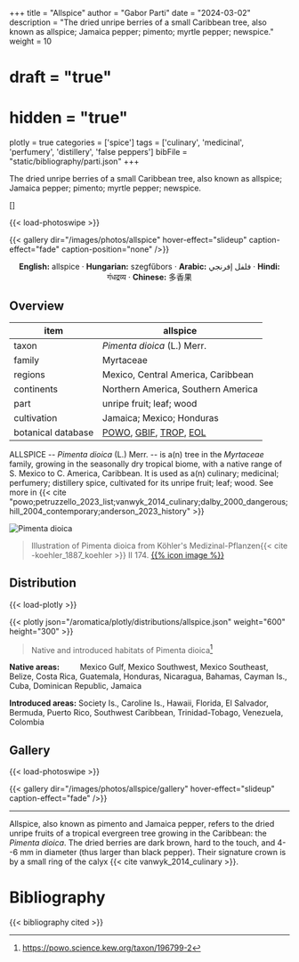 +++
title = "Allspice"
author = "Gabor Parti"
date = "2024-03-02"
description = "The dried unripe berries of a small Caribbean tree, also known as allspice; Jamaica pepper; pimento; myrtle pepper; newspice."
weight = 10
# draft = "true"
# hidden = "true"
plotly = true
categories = ['spice']
tags = ['culinary', 'medicinal', 'perfumery', 'distillery', 'false peppers']
bibFile = "static/bibliography/parti.json"
+++

The dried unripe berries of a small Caribbean tree, also known as allspice; Jamaica pepper; pimento; myrtle pepper; newspice.

[<i class="fab fa-wikipedia-w"></i>](https://en.wikipedia.org/wiki/Allspice) [[<i class="fab fa-wikipedia-w"></i>]](https://en.wiktionary.org/wiki/allspice)

{{< load-photoswipe >}}

{{< gallery dir="/images/photos/allspice" hover-effect="slideup" caption-effect="fade" caption-position="none" />}}

<center>

**English:** allspice · **Hungarian:** szegfűbors · **Arabic:** <span class="arabic-text" dir="rtl">فلفل إفرنجي</span> · **Hindi:** <span class="devanagari-text">गंधद्रव्य</span> · **Chinese:** <span class="traditional-chinese-text">多香果</span>

</center>

## Overview

|       item       |                                                                                      allspice                                                                                     |
|------------------|-----------------------------------------------------------------------------------------------------------------------------------------------------------------------------------|
|       taxon      |                                                                            *Pimenta dioica* (L.) Merr.                                                                            |
|      family      |                                                                                     Myrtaceae                                                                                     |
|      regions     |                                                                         Mexico, Central America, Caribbean                                                                        |
|    continents    |                                                                         Northern America, Southern America                                                                        |
|       part       |                                                                              unripe fruit; leaf; wood                                                                             |
|    cultivation   |                                                                             Jamaica; Mexico; Honduras                                                                             |
|botanical database|[POWO](https://powo.science.kew.org/taxon/196799-2), [GBIF](https://www.gbif.org/species/3186061), [TROP](https://tropicos.org/name/22101787), [EOL](https://eol.org/pages/2508608)|

ALLSPICE -- *Pimenta dioica* (L.) Merr. -- is a(n) tree in the *Myrtaceae* family, growing in the seasonally dry tropical biome, with a native range of S. Mexico to C. America, Caribbean. It is used as a(n) culinary; medicinal; perfumery; distillery spice, cultivated for its unripe fruit; leaf; wood. See more in  {{< cite "powo;petruzzello_2023_list;vanwyk_2014_culinary;dalby_2000_dangerous;hill_2004_contemporary;anderson_2023_history" >}}

![Pimenta dioica](/images/illustrations/allspice.png?width=40rem "Illustration of Pimenta dioica from Köhler's Medizinal-Pflanzen")

>Illustration of Pimenta dioica from Köhler's Medizinal-Pflanzen{{< cite -koehler_1887_koehler >}} II 174. [{{% icon image %}}](https://www.biodiversitylibrary.org/item/10837#page/697/mode/1up)

## Distribution

{{< load-plotly >}}

{{< plotly json="/aromatica/plotly/distributions/allspice.json" weight="600" height="300" >}}

>Native and introduced habitats of Pimenta dioica[^powo]

[^powo]: https://powo.science.kew.org/taxon/196799-2

<p style="text-align:left;">

**Native areas:** &ensp; &ensp; &ensp; Mexico Gulf, Mexico Southwest, Mexico Southeast, Belize, Costa Rica, Guatemala, Honduras, Nicaragua, Bahamas, Cayman Is., Cuba, Dominican Republic, Jamaica

**Introduced areas:** Society Is., Caroline Is., Hawaii, Florida, El Salvador, Bermuda, Puerto Rico, Southwest Caribbean, Trinidad-Tobago, Venezuela, Colombia

</p>

## Gallery

{{< load-photoswipe >}}

{{< gallery dir="/images/photos/allspice/gallery" hover-effect="slideup" caption-effect="fade" />}}



***

Allspice, also known as pimento and Jamaica pepper, refers to the dried
unripe fruits of a tropical evergreen tree growing in the Caribbean: the
*Pimenta dioica*. The dried berries are dark brown, hard to the touch,
and 4--6 mm in diameter (thus larger than black pepper). Their signature
crown is by a small ring of the calyx {{< cite vanwyk_2014_culinary >}}. 

<!-- 
It
is one of the few spices that do not come from the East; chili, vanilla,
and allspice are the traditional three when one is listing spice
products native to the Americas (disregarding cacao which is not
considered a spice today). It is also the only spice that is exclusively
cultivated on the western hemisphere [@duke_crc_2002 21]. The term
*allspice* is a coinage playing on the notion that the flavors and aroma
of allspice is similar to that of clove, cinnamon, nutmeg, and black
pepper [@mabberley_mabberleys_2017 717]---the most popular spices in
Europe at the time when Europeans got in contact with this New World
spice. People who only saw ground allspice but not whole, often tend to
think that is in fact a spice mixture, after its name and rich flavor
profile. Usually ground to powder, allspice is one of the key
ingredients of Caribbean cuisine, especially jerk style dry-rub meat
preparation. It is also used in European sausage making, pickling,
baking, and flavoring liqueurs, it an overall "handy spice".[^1] It also
found its way into some Middle Eastern spice blends.

::: note
[]{#note:pimento label="note:pimento"} Allspice is sometimes called
pimento, which is also the name of a cultivar of *Capsicum annuum*,
famous from the Southern United States appetizer pimento-cheese. It is
therefore important not to confuse allspice with the heart-shaped mild
cherry peppers that North Americans also call pimiento or pimento.
:::

## The Botany, Origin, and Cultivation of Allspice

The allspice tree is a small mid-canopy tree or shrub with smooth,
bay-like leaves and tiny white flowers. The berries turn dark purple if
left to ripe, and the leaves and the bark are also aromatic
[@riffle_tropical_1998 279]. Belonging to the myrtle family
(*Myrtaceae*), allspice is related to other aromatic trees, such as
clove, eucalyptus, and the bay rum tree. Its binomial name is made up of
*pimenta*, the Portuguese (or corrupted Spanish) equivalent of 'pepper',
and *dioica* 'of two houses' (Greek *di-* from *dyo* 'two' and *oikos*
'house'), indicating that the male and female flowers are found on
different plants \[166\]peter_handbook_2012.

Allspice is indigenous to the regions ranging from Southern Mexico to
Central America and the Greater Antilles of the Caribbean, especially
Jamaica [@czarra_spices_2009 146]. Where naturalized, it spreads by
birds carrying the seeds. Allspice has been since introduced to a few
neighboring places, such as Colombia, Venezuela, and Florida
[@powo_pimenta_2022 146]. In 1885 it was introduced from Jamaica to
Hawaii and Kauai, and it even reached Tonga.

Allspice is cultivated as a crop in a few countries, notably in Jamaica,
Mexico, and to a lesser extent in Honduras and Grenada. The primary
producer and the source of the highest quality being Jamaica. Saplings
are grown from seeds, then soon transplanted when still small. The trees
need well-drained soil and humid conditions [@van_wyk_culinary_2014
210]. It is one of the only spices that no one managed to grow in the
East, transplantation efforts were quickly abandoned, and its commercial
cultivation is confined to the Americas [@duke_crc_2002 21]. Harvesting
happens similarly to how black pepper is harvested; the still green,
unripe fruits are picked by hand, and then dried under the sun.

The flavor of allspice mainly comes from the component eugenol, which is
dominant both in the fruit and the leaves, but other compounds also add
to the complexity of its aroma. Eugenol---also called clove oil, for it
constitutes 80-90% of the essential oil from clove buds
[@barnes_herbal_2007 166]---is widely used as a flavoring agent by the
food industry and in pharmacology, and is also found in cinnamon,
nutmeg, and bay leaves. It has antiseptic, antibacterial, anesthetic,
and analgesic properties [@ulanowska_biological_2021]. The leaves of a
related plant called the West Indian Bay Tree (*Pimenta racemosa*) is
used to produce bay rum, a popular essential oil used by the perfume
industry for its spicy notes.

## The History of Allspice

There is not much we know about allspice before the arrival of the
Europeans, except that the Aztecs used it to spice up their chocolate
drink [@farrell_spices_1985 27], although @dalby_dangerous_2000 [145,
177] doubts this was the case that early on. According to @duke_crc_2002
[21], the Maya used allspice for embalming. We know that it reached
Europe as a consequence of Christopher Columbus's voyages. Spanish
colonizers must have encountered allspice in the West Indies sometime
after Columbus and his crew explored the islands of Hispaniola, Cuba,
and Jamaica, and the year 1494 is reported [@opara_culinary_2021 12].
Columbus himself did not find it. In fact, he did not recognize any
spice he was so keen on finding---pepper, cloves, nutmeg, cinnamon---but
kept himself and his patrons in the delusion that he will. In his first
letter to Ferdinand and Isabella he writes: "On this island there are
many spices and great mines of gold and other metals. \[\...\] I believe
that I have found rhubarb and cinnamon." [@columbus_spanish_1893 10-18]
---in reality, he had none.[^2]

He was adamant that the islands he *discovered* were full of spices and
brought up excuse after excuse (out of season, etc.) after every voyage
he returned with no spice [@dalby_dangerous_2000 149]. He also believed
that he was in India or Cathay, on one of the outlying islands. Between
apologies, Columbus also promised more gold, silver, cotton, mastic, and
slaves. As @dalby_dangerous_2000 [150] reports, what he recorded in his
private journal is a bit more honest and realistic version of events: "I
think that many trees and plants grow here which will be highly valued
in Spain for dyes and medicinal spices. But I am sorry to say that I do
not recognize them." Columbus repeatedly regrets his ignorance in botany
in his journal [see also @columbus_journal_2010 57].

Interestingly, authors love to claim that Columbus brought back allspice
(together with vanilla and chili): "He returned with allspice from the
West Indies, chilies from Mexico and vanilla from Central America."
[@craze_spice_1997 17], and "Columbus brought it back to Europe thinking
it was pepper." [@czarra_spices_2009 146], or "Though he did not find
the Spice Islands, Columbus brought allspice, vanilla and red peppers
from the West Indies back to his Spanish supporters."
[@parthasarathy_chemistry_2008 1]. This is not true, he most likely
never even saw allspice, but it was reported him that it is there and
can be cultivated, along with cinnamon, and mulberry for silk production
[@colon_life_1959 151]. Columbus returned from his first voyage of
1492--93 with some gold nuggets and jewelry, pearls, a hammock, tobacco,
the turkey, and a few poor captured Taínos, but no spices were presented
to the Spanish monarchs Ferdinand and Isabella. He did bring back
pineapple and cassava [@turner_spice_2004 11].

Diego Álvarez Chanca, the court appointed physician who accompanied
Columbus on his second expedition in 1493 is often credited with
bringing home both chili, and allspice [@mccormick_history_nodate], but
in his 1494 letter describing the flora and fauna, he only mentions
*agi*, also *axi*---modern Spanish *ají* from Taíno---[see
@corominas_breve_1987 34], and that the natives use it to season their
food, with what we now know as *Capsicum annuum*: the chili pepper
[@chanca_american_2003 311].

In the following century the Spanish tried to turn Mexico into a spice
plantation by transplanting eastern spices, an effort that mostly
failed. Only after this did the colonizers start to pay proper attention
to native spices [@machuca_past_2020 6].

Francisco Hernández de Toledo, King Philip II's court physician and
naturalist spent 7 years in New Spain between 1571--1577, studying its
species and conducting interviews with the natives. He was the first to
formally describe allspice. He called it *Pipere Tavasci* 'Tabasco
pepper' (today *Pimienta de Tabasco*, after the region of Tabasco,
famous today for a brand of hot sauce. Hernández also recorded the
Nahuatl name of allspice: *xocoxochitl* 'sour flower'.[cf. @ond xococ;
xochitl] Hernández likens the flowers to pomegranates, and the aroma to
that of orange blossoms, describing it to be very pleasant and
attractive, with a sharp taste of the fruit. [@hernandez_cuatro_1615 2].
In @machuca_past_2020's translation:

> "Xocoxochitl meaning sour flower, is a large tree, with leaves like
> those of the oranges, red flowers like a pomegranate, but with an
> aroma like the orange blossom, and in such a smooth and pleasant way,
> that even the leaves of the tree add to its attraction: the fruit is
> round, and hangs in clusters, which at first appear green, and then
> beige, and finally towards black: it is sharp and scathing to taste,
> and good-smelling"

According to @machuca_past_2020, although allspice was known by the
Spanish from early on "there are few historical records of its
production and trade", and only in the century started they to consider
American products to have economic potential.

Allspice berries are around 30% larger then peppercorns, and since their
color and shape resembles black pepper, and it gave a spicy taste to
food, it is no wonder that the Spanish called them *pimiento* 'pepper'.
The Portuguese version is *pimento*, and later the botanical name
*Pimenta* was given to the genus of plants related to allspice
[@farrell_spices_1985 26]. I disagree with the often repeated trope that
the Spanish explorers mistook allspice berries for pepper and called
them *pimiento* "by mistake"[@britannica_spice_2022 allspice ], these
people knew exactly what they were looking for, and that what they have
found is not the mighty black pepper; but for them it was a kind of
pepper. The crew showed samples of pepper and cinnamon to presumably
confused Native Americans hoping for directions, and as Columbus wrote
in his journal on the of November, 1492, they indicated by sign language
that there is a lot of it around [@duke_crc_2002
21; @columbus_journal_2010 67]. The Europeans, however, soon recognized
the value of allspice, even if it was not the expensive black pepper,
but still more pungent and exotic than some cheap Old World substitutes,
the juniper and myrtle berries (which are very similar to allspice in
appearance and usage) [@dalby_dangerous_2000 150].

In short, allspice was introduced to Europe by the Spaniards in the
century, its import was first recorded in 1601, according to
@britannica_allspice_nodate and @farrell_spices_1985 [26]. After 1655,
when Jamaica became a British colony for nearly three centuries, the
Brits developed a taste for allspice and started to use it to season
meat dishes, sauces, and pickles [@green_field_2006 74]. They were also
responsible for its spread to some extent which is illustrated by the
names of allspice in some languages, e.g.,Polish *ziele angielskie*
'English herb'.

## The Names of Allspice

Allspice is a fascinating case, because it gives us examples for a
plethora of names that showcase us many of the motivations, mechanisms,
and solutions people choose when naming spices. As I mentioned before,
some people are puzzled if allspice is a spice blend or not. The names
in some languages often just add to the confusion, for example French
*quatre-épices* (lit. 'four spices') can have the sense 'allspice', but
also 'a kind of spice mix' made up of four different spices.[@tlfi
quatre-épices ]

### English

::: note
Introducing the *Etymology box*. This environment, as seen above in
*Etymology* [\[ety:allspice\]](#ety:allspice){reference-type="ref"
reference="ety:allspice"}, offers a quick look at a words' origins and
development.
:::

Since its introduction to the spice cabinet, allspice has been known by
many names from which currently *allspice* seems to be prevailing.
*Allspice* was formed by compounding *all* and *spice*, for its flavor
was perceived to be a combination of four characteristic spices that the
Europeans knew and sought after: black pepper, cinnamon, cloves, and
nutmeg.[@oed allspice; @britannica_allspice_nodate] It was first
recorded in 1621: "Ambergreese, nutmegs, and all spice."[@oed allspice],
and probably inspired the French *toute-épice* 'all-spice', attested in
1762.[@tlfi toute-épice ]

Sadly, the original word for allspice was lost with the demise of the
native Taíno people of the Caribbean, nevertheless we got Taíno[^3]
words such as barbecue, *cassava*, *guava*, *hammock*, and *tobacco*
[@rafinesque_american_1836 229]. As we concluded before, it is assumed
that it was the Spanish who first got in contact with the allspice
berry, and that they simply called it *pimienta* 'pepper'.

For a long time *pimento* (and to a much lesser extent *pimiento*)---the
words for 'pepper' in Portuguese and Spanish, respectively---was
commonly used in English to refer to allspice. This is still the case in
Jamaican English for example, where the term *allspice* is not used. In
North American English however, *pimento* now rather refers to a small,
round variety of chili pepper (*Capsicum annuum*), commonly known as
cherry pepper explained in
[\[note:pimento\]](#note:pimento){reference-type="ref"
reference="note:pimento"}.

The corruption and mix-up between the English words *pimento* and
*pimiento* and their origins is as confusing as it gets. For the sake of
a clear understanding, let us first consider the modern names for
allspice in Spanish: *pimienta de Jamaica*, and Portuguese:
*pimenta-da-jamaica*. In both cases, *pim(i)enta*, with a final *-a*,
means 'pepper', referring to peppercorns of the usual black and white
pepper (*Piper nigrum*). In Spanish and Portuguese, the words endings of
*-o* and *-a* mark the grammatical gender, the significance of which
dissipates in English. It is important to remember however, that the
Spanish form *pimienta* emerged first from a Latin neuter plural suffix
in the century. Thus, perhaps a century or so later when the word
*pimienta* was already embedded in Spanish, speakers perceived the word
as a feminine noun, and a vacuum of a masculine counterpart emerged.
This allowed for a practical differentiation by gender between the
peppers of the Old Word and the New World. @corominas_breve_1987 [459]
explains that *pimiento* derived from *pimienta*, and it was first
applied in the Americas for the red fruits of the chili.

@gomez_de_silva_elseviers_1985 [415] makes the most compact distinction:
"*pimienta* '(black) pepper; allspice', *pimiento* '(hot and sweet)
pepper' ". In contemporary Spanish, *pimiento* (the masculine form)
refers to the fruits and plants of the *Capsicum* family, e.g.,the
numerous spicy chilies and mild bell peppers of red, green, and yellow,
while *pimienta* (the feminine form) refers to the small round fruits of
black and white pepper and its powdered forms. The distinction seems
consistent, belonging to this latter group see for example *pimienta
dulce* 'sweet pepper', and *pimienta gorda* 'fat pepper' both of which
refers to allspice, not to be confused with *pimiento dulce*, which
refers to sweet paprika powder.[@dle pimiento, -a]

*Pimento* in English is a partly Portuguese, partly Spanish borrowing,
while *pimiento* comes from Spanish. In fact, it is explained in the
[OED]{acronym-label="OED" acronym-form="singular+short"} that in the
'allspice' sense of the word, *pimento*, from Portuguese *pimenta (da
Jamaica)*, went through an alteration influenced by the Spanish word
form, which is not attested in the 'allspice' sense. Ergo, Spanish
*pimiento* maybe did not refer to allspice in Spanish at the time when
the borrowing happened. And if so, *pimento* is a borrowing from
Portuguese *pimenta* meaning 'pepper' and, as *pimenta da Jamaica*,
'allspice', influenced by Spanish *pimiento* 'chili, sweet pepper', also
in the sense of the pepper plants of both kinds (chili and black).
Spanish *pimiento* formerly had the sense of 'black pepper, peppercorns,
and ground pepper' (before 1495), with an earlier form *pimienta* (
century), now usually in sense ground pepper and peppercorns[@oed
pimento]. The Portuguese connection is only discussed by the
[OED]{acronym-label="OED" acronym-form="singular+short"}, other
dictionaries do not mention it. A direct Spanish borrowing is also
plausible if we consider that it was the Spanish who most likely brought
it back first, they probably called it *pimiento/-a*, and they were
responsible for its subsequent diffusion in Europe. English spellings
varied greatly of this Romance word, using forms such as *piemente* in
the late 1600s.

The origin of these words is the classical Latin *pigmentum* 'a material
for coloring, a color, paint, pigment', with a transferred meaning 'the
juice of plants' in post-classical Latin.[@lewis_latin_1879 pigmentum ]
The word *pigmentum* is made up of *pingō* 'to paint' and *-mentum*, a
suffix denoting an 'instrument, medium', well recognizable from Romance
languages and English (i.e., excite*ment*). According to
@corominas_breve_1987 [459], Catalan *pimienta* is attested in the
century and it comes from the plural (*pigmenta*) of Latin *pigmentum*
'coloring, paint', which already meant 'drug, ingredient', and later,
'condiment' in Medieval Latin. Derived from this, in 1495 *pimiento* was
applied to the plants bearing the pungent red fruits of the Americas.
*Pigmentum* also entered English as *pigment* 'paint, dye, ingredient in
an ointment, drug'. According to the [OED]{acronym-label="OED"
acronym-form="singular+short"}, Medieval Latin *pigmentum* also referred
to spiced drinks ( century), perfumes, and hence spice in general. Old
French cognates support this, *pigment* had the sense of 'balm, fragrant
spice' in the century, Anglo-Norman *pigment/piment* meant 'spice, spice
wine'[@oed pigment], and Middle English *pihmentum* ( century, later
*piment*) had a sense of "a spiced drink, a remedy or concoction
containing spices",[@oe pigment] "a sweetened, spiced wine used for
refreshment and in medical recipes; a medicinal potion".[@med piment]
*Piment* in French were later applied for chili, especially the cultivar
of cayenne pepper. (The [OED]{acronym-label="OED"
acronym-form="singular+short"} points to the sense 'cayenne pepper' in a
" century French source", which must be an error.)

Allspice is also known as *Jamaica pepper*, for it mainly grows on the
island and the historical reasons described above. Many languages
calqued *pimienta de Jamaica* from Spanish, or another transmitting
language (e.g.,Italian *pepe della Giamaica*). *Jamaica pepper* was
first recorded in 1661: "A kind of Pepper, that tastes like Cloves, and
very Aromatick (known by the name of Iamaica-Pepper)".[@oed Jamaica]

The name *myrtle pepper* echoes the similarities of the allspice tree
with European myrtle (*Myrtus communis*), especially after the
resemblance of their purple berries. Beyond the physical resemblance,
myrtle berries are also edible, and are also dried to add to pepper
mills as a spice. Furthermore, the European myrtle has aromatic leaves
and wood as well, and it is used to grill and smoke meat in Southern
Europe since Roman times, especially on Sardinia and Corsica; the same
way the Caribbean people use allspice wood and leaves. The myrtle berry
appears in Roman and Greek mythology as well [@van_wyk_culinary_2014
186].

The name *clove pepper* has "chemical reasons", namely that this name
arises from the aroma of allspice that reminded people of clove. This is
due to its eugenol content we discussed above. *Szegfűbors* lit.
'clove-pepper' is the most common name for allspice in Hungarian still,
and it is used in sausage making.

One of the most interesting spice names we can come across in my opinion
is *newspice*. The term is now archaic in English, but the idea still
exists in a few European languages, such as Serbian and Macedonian
*najgvirc* from German (*Neugewürz*), Czech and Slovak (*nové
koření/korenie*), and Turkish *yenibahar* and Romanian *ienibahar* from
Ottoman Turkish *yeñibahar*; all the above literally meaning 'new
spice'.

The reason behind these names is that during the 17- centuries, allspice
"suddenly" arrived to Central and Eastern Europe as a new (and possible
marketed as a trendy) spice. This happened a century after the red hot
paprika took the world by storm (by century it reached Hungary from the
Ottoman Empire), and while the chili did not conquer northern Europe,
allspice---to an extent---did. We could philosophize why the chili did
not deserve the name 'new spice' when it first arrived, or why the
Europeans---except on the south---were reluctant to assimilate it into
their cuisines. Was the pungent chili too harsh for a Northern palate to
consider? Is it the sophisticated chemical complexity of allspice that
made it fashionable in Victorian England? All these questions are
leading us to deep waters regarding the human palate and cultural
attitudes toward spices and spiciness, as well as environmental and
genetic factors deciding the heat of preference explored by interesting
papers such as @tornwall_why_2012 [@spence_why_2018].

We know that in the beginning allspice was overlooked by Europeans, and
this is possibly the reason why allspice's original name did not survive
unlike the Nahuatl word *chīlli*. Allspice was later sold and used in
beverages and cookery, but its rising star never came close to that of
chili. In Asia, where chilies were adopted early on and, eagerly
transplanted, they transformed and revolutionized cuisine forever. It is
unimaginable to think of Indian, Indonesian, or Chinese dishes without
chilies today. Inversely, allspice is mostly unknown in East Asia, and
the reasons behind it are just as botanical as historical: In the 16-
century nobody knew how to grow allspice, while chili can be grown
everywhere effortlessly. In addition, Europeans did not sail to Asia to
sell spices, they went to take them.

As the century came around, allspice---the only spice still exclusively
imported from the Western hemisphere---quietly became one of the many,
and its fervor faded a little. America was not new anymore, and the name
*new spice* as well became obsolete. An English textbook for students of
Italian narrates a letter from 1680 about this *Nuova Spezie* and the
author's opinion on it:

> "I Am much obliged to you for the Drug you sent me inclosed in your
> last letter, about which I cannot tell you any thing but that it is
> called the New Spice, and it comes as it is said, or as it is guessed,
> from the West-Indies, and not from the East-lndies; and it is but six
> months that I had knowledge of it from Count Laurence Magalotti, who
> showed it me under the abovesaid name of New Spice. How many different
> tastes are found in it by several honest folks ! that of the clove is
> the principal ; that of the nutmeg is the second in rank ; the
> cinnamon comes as it were the third in order ; next the citron ; then
> the smell of the musk and of the amber, and the most sweet taste of
> sugar. The truth is, in my opinion, that it is a pretty Drug. I am in
> Florence, and with for an occasion to do you service ; so command me
> with all freedom, and be certain that I will count it as good luck to
> have any power to serve you. I affectionately kiss your hands.
> Florence, 26th March 1680." [@baretti_introduction_1755 5]

And so, we have established a few categories when it comes to the names
of allspice: (1) names that are made up of *spice* as a headword and a
modifying word, (2) names that use *pepper* as a headword with a
modifier, and (3) names that are taken from Portuguese and Spanish. See
[\[table:names_allspice_en\]](#table:names_allspice_en){reference-type="ref"
reference="table:names_allspice_en"} for a concise overview.

### Arabic

Arabic, similarly to English, boasts with a diverse set of names when it
comes to allspice. First and foremost, it is known as *filfil ifranjī*
'European pepper'. *Ifranjī* literally translates to 'Frankish', but it
became the epithet of white Europeans, similarly to the term
*farang*[^4] in Southeast Asia. The rationale behind this name is
evident: it was Europeans who introduced this spice to the Middle East
and North Africa in the centuries following its debut.

Allspice's Middle Eastern history is the topic I have found the least
amount of information on, considering every other spice in this chapter.
As it is an ingredient that have arrived long after the classical times,
it is not discussed in the literature I have consulted, and modern
articles only deal with it for its pharmaceutical and health benefits,
not with its journey. The challenge to find further Arabic synonyms is
also increased, because both English names *allspice* and *pimento* are
ambiguous. I have found examples of wrongly glossed entries in both
Arabic, and Chinese dictionaries. Be that as it may, I have managed to
collect a few other Arabic names for allspice from contemporary
dictionaries, these can be seen in
[\[table:names_allspice_ar\]](#table:names_allspice_ar){reference-type="ref"
reference="table:names_allspice_ar"}.

Further common vernacular names are *fifil ḥulw* lit. 'sweet pepper',
and *bahār ḥulw* lit. 'sweet spice', where *bahār* 'spice', is a
loanword from Persian. Persian *bahār* means spring (the season), it was
borrowed into Arabic with a sense of blossoms and foliage, alluding to
the leaves and flowers of plants as the source of many
spices.[@dozy_supplement_1881 121] In the 'spice, seasoning, condiment'
sense, the word spread regionally via Ottoman Turkish (loaned from
Arabic). Similarly to the case of English, the word for spice was
associated with the allspice berries, and consequently resulted in the
already mentioned Turkish *yenibahar* \[newspice\] 'allspice', and
*bachári* 'allspice'. Thus, just like English, Arabic propagates
allspice names by using the words for 'spice' and 'pepper' with
modifiers indicating qualities of taste, or who carried the spice.

### Chinese

In Chinese, allspice goes by the name *duōxiāngguǒ*
\[many-spice-fruit\], supposedly a Chinese rendering of *allspice*.
However, in China allspice is practically non-existent; it is not used
in dishes, does not feature in [TCM]{acronym-label="TCM"
acronym-form="singular+short"} databases, and generally unknown besides
Western specialty grocery shops. A search in Baidu Index yields no
results as well. All the names except *tián hújiāo* 'sweet (black)
pepper' shown in
[\[table:names_allspice_zh\]](#table:names_allspice_zh){reference-type="ref"
reference="table:names_allspice_zh"} are relatively modern semantic
translations of presumably English sources. Just like in Arabic, it
obviously does not show up in pre-modern corpora, and scarcely present
in the modern corpus.

### Summary

shows all the names of allspice that can be found in dictionaries, in a
trilingual setting.

[^1]: The Icelandic name is *allrahanda*, literally 'of all hands',
    meaning 'for various purposes'; showing its multifaceted uses.

[^2]: Columbus's first letter of his first voyage, sent on March 4, 1493
    from Lisbon to the Spanish court (and its translation) is also
    available online at King's College London. Transcription:
    <http://www.ems.kcl.ac.uk/content/etext/e021.html>, translation:
    <http://www.ems.kcl.ac.uk/content/etext/e022.html>

[^3]: Taíno is a now extinct Arawakan language.

[^4]: A word of Persian origin, applied for the Franks during the
    crusades (from Old French *franc*), and later by extension to any
    white merchant used from Persia to Thailand. -->


# Bibliography

{{< bibliography cited >}}

